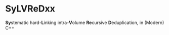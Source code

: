 # SyLVReDxx
**Sy**stematic hard-**L**inking intra-**V**olume **Re**cursive **D**eduplication, in (Modern) C++

